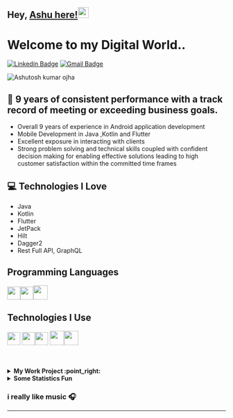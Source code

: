 
## Hey, [Ashu here!](https://www.linkedin.com/in/ashutosh-kumar-ojha-b8275618)<img src="https://media.giphy.com/media/hvRJCLFzcasrR4ia7z/giphy.gif" width="25px">

<h1>Welcome to my Digital World..</h1> 


[![Linkedin Badge](https://img.shields.io/badge/-ashutoshkumarojha-blue?style=flat-square&logo=Linkedin&logoColor=white&link=https://www.linkedin.com/in/ashutosh-kumar-ojha-b8275618)](https://www.linkedin.com/in/ashutosh-kumar-ojha-b8275618) [![Gmail Badge](https://img.shields.io/badge/-ashutosh3ojha2007@gmail.com-c14438?style=flat-square&logo=Gmail&logoColor=white&link=mailto:ashutosh3ojha2007@gmail.com)](mailto:ashutosh3ojha2007@gmail.com) 

<p align="left"> <img src="https://visitor-badge.glitch.me/badge?page_id=https://github.com/ashutosh3ojha2007" alt="Ashutosh kumar ojha"/> </p>


## 🥇 9 years of consistent performance with a track record of meeting or exceeding business goals.
* Overall 9 years of experience in Android application development
* Mobile Development in Java ,Kotlin and Flutter
* Excellent exposure in interacting with clients
* Strong problem solving and technical skills coupled with confident decision making for enabling effective solutions leading to high customer satisfaction within the committed time frames


## :computer: Technologies I Love
* Java
* Kotlin
* Flutter
* JetPack
* Hilt
* Dagger2
* Rest Full API, GraphQL


## Programming Languages
<img src = 'https://cdn.icon-icons.com/icons2/2699/PNG/512/java_vertical_logo_icon_167857.png' width='30'/><img src =
'https://sdtimes.com/wp-content/uploads/2019/10/1200px-Kotlin-logo.svg_.png' width='30'/><img src = 'https://github.com/MarikIshtar007/MarikIshtar007/blob/master/images/dart.svg' width='33'/> 
 
 ## Technologies I Use
 <img src = 'https://upload.wikimedia.org/wikipedia/commons/thumb/6/64/Android_logo_2019_%28stacked%29.svg/1200px-Android_logo_2019_%28stacked%29.svg.png' width='30'/> <img src = 'https://github.com/MarikIshtar007/MarikIshtar007/blob/master/images/flutter-logo.svg' width='30'/><img src = 'https://github.com/MarikIshtar007/MarikIshtar007/blob/master/images/git.svg' width='30'/> <img src = 'https://github.com/MarikIshtar007/MarikIshtar007/blob/master/images/nodejs.svg' width='33'/><img src = 'https://upload.wikimedia.org/wikipedia/commons/thumb/1/17/GraphQL_Logo.svg/1200px-GraphQL_Logo.svg.png' width='33'/>

 
<br />
<br />

<!-- start work project section -->
<details>
<summary><b> My Work Project :point_right:</b></summary>
<table>
  <thead>
    <tr>
      <th>Project Name</th>
      <th>Skills used</th>
      <th>Description</th>
    </tr>
  </thead>
  <tbody>
    <tr>
      <td><a href='https://play.google.com/store/apps/details?id=com.app.pulseprofile'>Pulse</a></td>
      <td>Android</td>
      <td>Microsoft Azure AD, Android Studio, GraphQL, Apollo Client, Microsoft Share point API , Microsoft Graph </td>
    </tr>
    <tr>
      <td><a href='https://play.google.com/store/apps/details?id=com.benefitexpressway.mobileapp'>Benefitexpressway</a></td>
      <td>Android</td>
      <td>Android Studio, Volley, REST API, Google Analytics, JSON, GIT</td>
    </tr>
    <tr>
      <td><a href="https://play.google.com/store/apps/details?id=com.trasers.mobile">Trasers</a></td>
      <td>Android</td>
      <td>Android Studio, Volley, REST API, AppsFlyer, JSON, GIT </td>
    </tr>
    <tr>
      <td><a href='https://play.google.com/store/apps/details?id=com.modastadoc.doctors'>MODASTA HEALTH Care</a></td>
      <td>Android</td>
      <td>Android Studio, Volley, REST API, Apsalar, JSON, GIT</td>
    </tr>
    <tr>
      <td><a href='https://play.google.com/store/apps/details?id=com.ikea.catalogue.android'>IKEA Catalogue</a></td>
      <td>Android</td>
      <td>Android Studio, Volley, REST API, Social Media integration, Google Map, JSON, GIT</td>
    </tr>
    <tr>
      <td><a href="https://play.google.com/store/apps/details?id=com.motoxpressuser">Moto Xpress</a></td>
      <td>Android</td>
      <td>Android Studio, Volley, REST API, Google Map, Google Place APIs, JSON, GIT </td>
    </tr>
   </tbody>
</table>
</details>
<!-- end work project section -->

<!-- start statics fun section -->
<details>
<summary><b> Some Statistics Fun </b></summary>
<div align="center">
<img src='https://github-readme-stats.vercel.app/api?username=ashutosh3ojha2007&show_icons=true&theme=tokyonight&count_private=true&line_height=40'  align="left" />
<img src='https://github-readme-stats.vercel.app/api/top-langs/?username=ashutosh3ojha2007&theme=tokyonight&hide_langs_below=4' />

[![trophy](https://github-profile-trophy.vercel.app/?username=ashutosh3ojha2007&theme=onedark&row=1&column=7)](https://github.com/ryo-ma/github-profile-trophy)

![](https://github-readme-streak-stats.herokuapp.com/?user=ashutosh3ojha2007&theme=dark)

<img src="https://activity-graph.herokuapp.com/graph?username=ashutosh3ojha2007&theme=react-dark&bg_color=20232a&hide_border=true" width="100%">

</div>
</details>
<!-- end statics fun section -->

<!-- start dynamic spotify spngs API -->
### i really like music :headphones:



****

